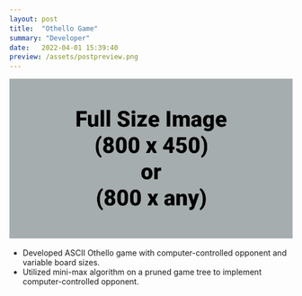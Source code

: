 ```yaml
---
layout: post
title:  "Othello Game"
summary: "Developer"
date:   2022-04-01 15:39:40
preview: /assets/postpreview.png
---
```


![Picture 1](/assets/fullsize.png)

* Developed ASCII Othello game with computer-controlled opponent and variable board sizes. 
* Utilized mini-max algorithm on a pruned game tree to implement computer-controlled opponent.
